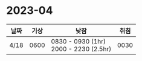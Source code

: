 # 2023-04

|날짜|기상|낮잠|취침|
|---|---|---|---|
|4/18|0600|0830 - 0930 (1hr)<br/> 2000 - 2230 (2.5hr)|0030| 
